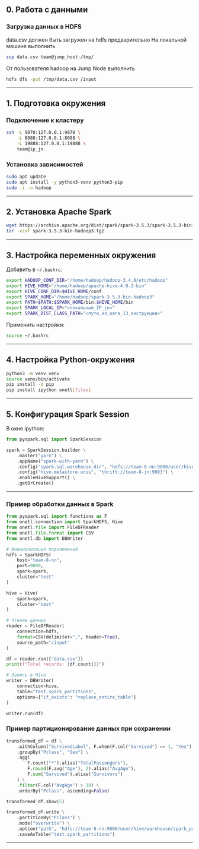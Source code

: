 

## 0. Работа с данными

### Загрузка данных в HDFS
data.csv должен быть загружен на hdfs предварительно 
На локальной машине выполнить 
```bash
scp data.csv team@jump_host:/tmp/
```
От пользователя hadoop на Jump Node выполнить
```bash
hdfs dfs -put /tmp/data.csv /input
```
---

## 1. Подготовка окружения

### Подключение к кластеру
```bash
ssh -L 9870:127.0.0.1:9870 \
    -L 8088:127.0.0.1:8088 \
    -L 19888:127.0.0.1:19888 \
    team@ip_jn
```

### Установка зависимостей
```bash
sudo apt update
sudo apt install -y python3-venv python3-pip
sudo -i -u hadoop
```

---

## 2. Установка Apache Spark

```bash
wget https://archive.apache.org/dist/spark/spark-3.5.3/spark-3.5.3-bin-hadoop3.tgz
tar -xzvf spark-3.5.3-bin-hadoop3.tgz
```

---

## 3. Настройка переменных окружения

Добавить в `~/.bashrc`:
```bash
export HADOOP_CONF_DIR="/home/hadoop/hadoop-3.4.0/etc/hadoop"
export HIVE_HOME="/home/hadoop/apache-hive-4.0.2-bin"
export HIVE_CONF_DIR=$HIVE_HOME/conf
export SPARK_HOME="/home/hadoop/spark-3.5.3-bin-hadoop3"
export PATH=$PATH:$SPARK_HOME/bin:$HIVE_HOME/bin
export SPARK_LOCAL_IP="<локальный_IP_jn>"
export SPARK_DIST_CLASS_PATH="<пути_из_шага_13_инструкции>"
```

Применить настройки:
```bash
source ~/.bashrc
```

---

## 4. Настройка Python-окружения

```bash
python3 -m venv venv
source venv/bin/activate
pip install -U pip
pip install ipython onetl[files]
```

---

## 5. Конфигурация Spark Session

В окне ipython:
```python
from pyspark.sql import SparkSession

spark = SparkSession.builder \
    .master("yarn") \
    .appName("spark-with-yarn") \
    .config("spark.sql.warehouse.dir", "hdfs://team-8-nn:9000/user/hive/warehouse") \
    .config("hive.metastore.uris", "thrift://team-8-jn:9083") \
    .enableHiveSupport() \
    .getOrCreate()
```

---


### Пример обработки данных в Spark
```python
from pyspark.sql import functions as F
from onetl.connection import SparkHDFS, Hive
from onetl.file import FileDFReader
from onetl.file.format import CSV
from onetl.db import DBWriter

# Инициализация подключений
hdfs = SparkHDFS(
    host="team-8-nn", 
    port=9000, 
    spark=spark,
    cluster="test"
)

hive = Hive(
    spark=spark,
    cluster="test"
)

# Чтение данных
reader = FileDFReader(
    connection=hdfs,
    format=CSV(delimiter=",", header=True),
    source_path="/input"
)

df = reader.run(["data.csv"])
print(f"Total records: {df.count()}")

# Запись в Hive
writer = DBWriter(
    connection=hive,
    table="test.spark_partitions",
    options={"if_exists": "replace_entire_table"}
)

writer.run(df)
```

### Пример партиционирование данных при сохранении
```python
transformed_df = df \
    .withColumn("SurvivedLabel", F.when(F.col("Survived") == 1, "Yes").otherwise("No")) \
    .groupBy("Pclass", "Sex") \
    .agg(
        F.count("*").alias("TotalPassengers"),
        F.round(F.avg("Age"), 2).alias("AvgAge"),
        F.sum("Survived").alias("Survivors")
    ) \
    .filter(F.col("AvgAge") > 18) \
    .orderBy("Pclass", ascending=False)

transformed_df.show(5)

transformed_df.write \
    .partitionBy("Pclass") \
    .mode("overwrite") \
    .option("path", "hdfs://team-8-nn:9000/user/hive/warehouse/spark_partitions") \
    .saveAsTable("test.spark_partitions")
```
---
